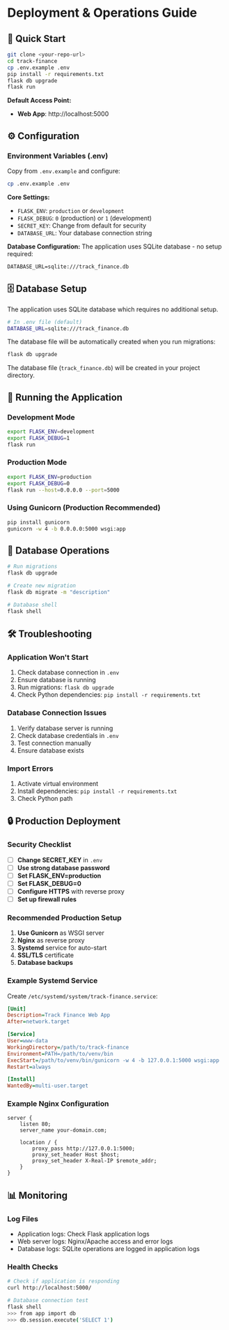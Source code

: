# Deployment & Operations Guide

## 🚀 Quick Start

```bash
git clone <your-repo-url>
cd track-finance
cp .env.example .env
pip install -r requirements.txt
flask db upgrade
flask run
```

**Default Access Point:**
- **Web App**: http://localhost:5000

## ⚙️ Configuration

### Environment Variables (.env)

Copy from `.env.example` and configure:

```bash
cp .env.example .env
```

**Core Settings:**
- `FLASK_ENV`: `production` or `development`
- `FLASK_DEBUG`: `0` (production) or `1` (development)
- `SECRET_KEY`: Change from default for security
- `DATABASE_URL`: Your database connection string

**Database Configuration:**
The application uses SQLite database - no setup required:
```
DATABASE_URL=sqlite:///track_finance.db
```

## 🗄️ Database Setup

The application uses SQLite database which requires no additional setup.

```bash
# In .env file (default)
DATABASE_URL=sqlite:///track_finance.db
```

The database file will be automatically created when you run migrations:
```bash
flask db upgrade
```

The database file (`track_finance.db`) will be created in your project directory.

## 🚀 Running the Application

### Development Mode
```bash
export FLASK_ENV=development
export FLASK_DEBUG=1
flask run
```

### Production Mode
```bash
export FLASK_ENV=production
export FLASK_DEBUG=0
flask run --host=0.0.0.0 --port=5000
```

### Using Gunicorn (Production Recommended)
```bash
pip install gunicorn
gunicorn -w 4 -b 0.0.0.0:5000 wsgi:app
```

## 🔄 Database Operations

```bash
# Run migrations
flask db upgrade

# Create new migration
flask db migrate -m "description"

# Database shell
flask shell
```

## 🛠️ Troubleshooting

### Application Won't Start
1. Check database connection in `.env`
2. Ensure database is running
3. Run migrations: `flask db upgrade`
4. Check Python dependencies: `pip install -r requirements.txt`

### Database Connection Issues
1. Verify database server is running
2. Check database credentials in `.env`
3. Test connection manually
4. Ensure database exists

### Import Errors
1. Activate virtual environment
2. Install dependencies: `pip install -r requirements.txt`
3. Check Python path

## 🔒 Production Deployment

### Security Checklist
- [ ] **Change SECRET_KEY** in `.env`
- [ ] **Use strong database password**
- [ ] **Set FLASK_ENV=production**
- [ ] **Set FLASK_DEBUG=0**
- [ ] **Configure HTTPS** with reverse proxy
- [ ] **Set up firewall rules**

### Recommended Production Setup

1. **Use Gunicorn** as WSGI server
2. **Nginx** as reverse proxy
3. **Systemd** service for auto-start
4. **SSL/TLS** certificate
5. **Database backups**

### Example Systemd Service
Create `/etc/systemd/system/track-finance.service`:
```ini
[Unit]
Description=Track Finance Web App
After=network.target

[Service]
User=www-data
WorkingDirectory=/path/to/track-finance
Environment=PATH=/path/to/venv/bin
ExecStart=/path/to/venv/bin/gunicorn -w 4 -b 127.0.0.1:5000 wsgi:app
Restart=always

[Install]
WantedBy=multi-user.target
```

### Example Nginx Configuration
```nginx
server {
    listen 80;
    server_name your-domain.com;
    
    location / {
        proxy_pass http://127.0.0.1:5000;
        proxy_set_header Host $host;
        proxy_set_header X-Real-IP $remote_addr;
    }
}
```

## 📊 Monitoring

### Log Files
- Application logs: Check Flask application logs
- Web server logs: Nginx/Apache access and error logs
- Database logs: SQLite operations are logged in application logs

### Health Checks
```bash
# Check if application is responding
curl http://localhost:5000/

# Database connection test
flask shell
>>> from app import db
>>> db.session.execute('SELECT 1')
```
